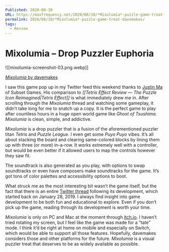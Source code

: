 ```yaml
---
Published: 2020-08-10
URL: https://maxfrequency.net/2020/08/10/*Mixolumia*-puzzle-game-treat-davemakes/
permalink: 2020/08/10/*Mixolumia*-puzzle-game-treat-davemakes/
tags:
  - Review
---
```

# Mixolumia – Drop Puzzler Euphoria

![[mixolumia-screenshot-03.png.webp]]

[*Mixolumia* by davemakes](https://davemakes.itch.io/*Mixolumia*)

I saw this game pop up in my Twitter feed this weekend thanks to [Justin Ma](https://twitter.com/JarMustard/status/1292067026362499073) of Subset Games. His comparison to *[[Tetris Effect Review — The Puzzle Icon Reimagined|Tetris Effect]]* is what immediately drew me in. After scrolling through the *Mixolumia* thread and watching some gameplay, it didn’t take long for me to snatch up a copy. It is the perfect game to play after countless hours in a huge open world game like *Ghost of Tsushima*. *Mixolumia* is clean, simple, and addictive.

*Mixolumia* is a drop puzzler that is a fusion of the aforementioned puzzler titan *Tetris* and *Puzzle League*. I even get some *Puyo Puyo* vibes. It’s all about stacking the board and clearing same-colored blocks by lining them up with three (or more) in-a-row. It works extremely well with a controller, but would be even better if it allowed users to map the controls however they saw fit.

The soundtrack is also generated as you play, with options to swap soundtracks or even have composers make soundtracks for the game. It’s got tons of color palettes and accessibility options to boot.

What struck me as the most interesting bit wasn’t the game itself, but the fact that there is an entire [Twitter thread](https://mobile.twitter.com/i/events/1224218410298441728) following its development, which started back on January 28, 2019. I always find insight into game development to be both fun and educational to explore. Even if you don’t pick up the game, reading through its development is worth your time.

*Mixolumia* is only on PC and Mac at the moment through [itch.io](https://davemakes.itch.io/mixolumia). I haven’t tried rotating my screen, but I feel like the game was made for a “tate” mode. I think it’d be right at home on mobile and especially on Switch, which would be able to support all those features. Hopefully, davemakes considers those and other platforms for the future. *Mixolumia* is a visual puzzler treat that deserves to be as widely available as possible.